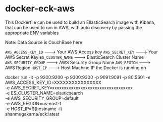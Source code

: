 # docker-eck-aws

This Dockerfile can be used to build an EllasticSearch image with Kibana, that can be used to run  in AWS, with auto discovery by passing the appropriate ENV variables

Note: Data Source is CouchBase here

`AWS_ACCESS_KEY_ID`  ---> Your AWS Access key
`AWS_SECRET_KEY`     ---> Your AWS Secret Key
`ES_CLUSTER_NAME`    ---> ElasticSearch Cluster Name
`AWS_SECURITY_GROUP` ---> AWS Security Group Name
`AWS_REGION`         ---> AWS Region
`HOST_IP`            ---> Host Machine IP the Docker is running on


docker run -it -p 9200:9200 -p 9300:9300 -p 9091:9091 -p 80:5601 
-e AWS_ACCESS_KEY_ID=XXXXXXXXXXXXXXXX \
-e AWS_SECRET_KEY=xxxxxxxxxxxxxxxxxxxxxxxxxxxxxxxxxx \
-e ES_CLUSTER_NAME=elasticsearch \
-e AWS_SECURITY_GROUP=default \
-e AWS_REGION=us-east-1 \
-e HOST_IP=$(hostname -i) \
shanmugakarna/eck:latest


